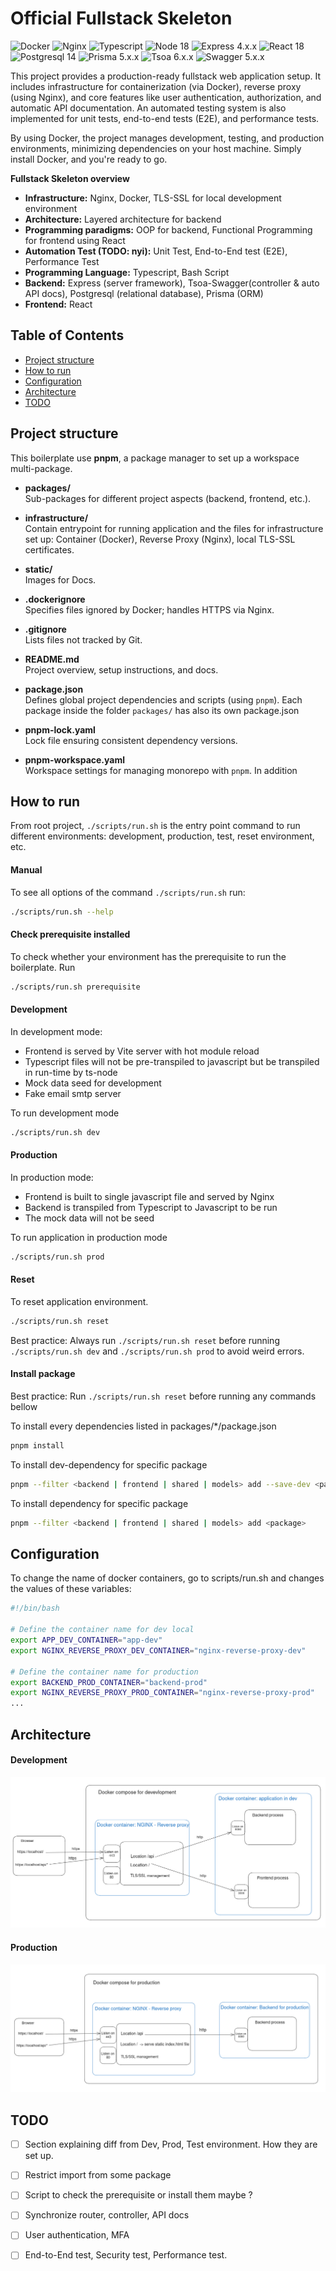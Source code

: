 # Official Fullstack Skeleton
![Docker](https://img.shields.io/badge/docker-27.3.1-green)
![Nginx](https://img.shields.io/badge/nginx-alpine-green)
![Typescript](https://img.shields.io/badge/typescript-5.2.2-green.svg)
![Node 18](https://img.shields.io/badge/node-18_alpine-green)
![Express 4.x.x](https://img.shields.io/badge/express-4.19.2-green.svg)
![React 18](https://img.shields.io/badge/react-18.2.0-green.svg)
![Postgresql 14](https://img.shields.io/badge/postgresql-14_alpine-green.svg)
![Prisma 5.x.x](https://img.shields.io/badge/prisma-5.20.0-green.svg)
![Tsoa 6.x.x](https://img.shields.io/badge/tsoa-6.4.0-green.svg)
![Swagger 5.x.x](https://img.shields.io/badge/swagger_api_docs-5.0.1-green.svg)

This project provides a production-ready fullstack web application setup. It 
includes infrastructure for containerization (via Docker), reverse proxy 
(using Nginx), and core features like user authentication, authorization, 
and automatic API documentation. An automated testing system is also implemented 
for unit tests, end-to-end tests (E2E), and performance tests.

By using Docker, the project manages development, testing, and production 
environments, minimizing dependencies on your host machine. 
Simply install Docker, and you're ready to go.


**Fullstack Skeleton overview**
- **Infrastructure:** Nginx, Docker, TLS-SSL for local development environment
- **Architecture:** Layered architecture for backend
- **Programming paradigms:** OOP for backend, Functional Programming for frontend using React
- **Automation Test (TODO: nyi):** Unit Test, End-to-End test (E2E), Performance Test
- **Programming Language:** Typescript, Bash Script
- **Backend:** Express (server framework), Tsoa-Swagger(controller & auto API docs), Postgresql (relational database), Prisma (ORM) 
- **Frontend:** React
## Table of Contents
- [Project structure](#project-structure)
- [How to run](#how-to-run)
- [Configuration](#configuration)
- [Architecture](#architecture-)
- [TODO](#todo)


## Project structure
This boilerplate use **pnpm**, a package manager to set up a workspace 
multi-package.
- **packages/**  
  Sub-packages for different project aspects (backend, frontend, etc.).

- **infrastructure/**  
  Contain entrypoint for running application and the files for infrastructure set up: Container (Docker), 
Reverse Proxy (Nginx), local TLS-SSL certificates.

- **static/**  
  Images for Docs.

- **.dockerignore**  
  Specifies files ignored by Docker; handles HTTPS via Nginx.

- **.gitignore**  
  Lists files not tracked by Git.

- **README.md**  
  Project overview, setup instructions, and docs.

- **package.json**  
  Defines global project dependencies and scripts (using `pnpm`). Each package inside
the folder `packages/` has also its own package.json

- **pnpm-lock.yaml**  
  Lock file ensuring consistent dependency versions.

- **pnpm-workspace.yaml**  
  Workspace settings for managing monorepo with `pnpm`.
In addition

## How to run
From root project, `./scripts/run.sh` is the entry point 
command to run different environments: development, production, test, 
reset environment, etc.
#### Manual
To see all options of the command `./scripts/run.sh` run:
``` bash
./scripts/run.sh --help
```
#### Check prerequisite installed
To check whether your environment has the prerequisite to run the boilerplate. Run
``` bash
./scripts/run.sh prerequisite
```
#### Development
In development mode: 
- Frontend is served by Vite server with hot module reload
- Typescript files will not be pre-transpiled to javascript but be transpiled
in run-time by ts-node
- Mock data seed for development
- Fake email smtp server

To run development mode
``` bash
./scripts/run.sh dev
```
#### Production
In production mode:
- Frontend is built to single javascript file and served by Nginx
- Backend is transpiled from Typescript to Javascript to be run
- The mock data will not be seed

To run application in production mode
``` bash
./scripts/run.sh prod
```
#### Reset
To reset application environment.
``` bash
./scripts/run.sh reset
```  
Best practice: Always run ```./scripts/run.sh reset``` before running ```./scripts/run.sh dev``` and ```./scripts/run.sh prod``` to avoid weird errors.

#### Install package
Best practice: Run `./scripts/run.sh reset` before running any commands
bellow


To install every dependencies listed in packages/*/package.json
``` bash
pnpm install
```  
To install dev-dependency for specific package
``` bash
pnpm --filter <backend | frontend | shared | models> add --save-dev <package>
```  

To install dependency for specific package
``` bash
pnpm --filter <backend | frontend | shared | models> add <package>
```  

## Configuration
To change the name of docker containers, go to scripts/run.sh and changes the values of these variables:
``` bash
#!/bin/bash

# Define the container name for dev local
export APP_DEV_CONTAINER="app-dev"
export NGINX_REVERSE_PROXY_DEV_CONTAINER="nginx-reverse-proxy-dev"

# Define the container name for production
export BACKEND_PROD_CONTAINER="backend-prod" 
export NGINX_REVERSE_PROXY_PROD_CONTAINER="nginx-reverse-proxy-prod"
...
```

## Architecture  
#### Development  
![Docker Compose for Development](static/architecture-dev.png)

#### Production    
![Docker Compose for Production](static/architecture-prod.png)

## TODO
- [ ] Section explaining diff from Dev, Prod, Test environment. How they are set up.
- [ ] Restrict import from some package  
- [ ] Script to check the prerequisite or install them maybe ?
- [ ] Synchronize router, controller, API docs
- [ ] User authentication, MFA
- [ ] End-to-End test, Security test, Performance test.

